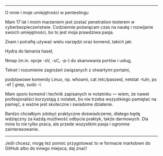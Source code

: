 


---

O mnie i moje umiejętności w pentestingu

Mam 17 lat i moim marzeniem jest zostać penetration testerem w cyberbezpieczeństwie. Codziennie poświęcam czas na naukę i rozwijanie swoich umiejętności, bo to jest moja prawdziwa pasja.

Znam i potrafię używać wielu narzędzi oraz komend, takich jak:

Hydra do łamania haseł,

Nmap (m.in. opcje -sV, -sC, -p-) do skanowania portów i usług,

Telnet i rozumienie zagrożeń związanych z otwartymi portami,

podstawowe komendy Linux, np. whoami, cat /etc/passwd, netstat -tuln, ps -ef | grep, sudo -l.


Mam sporo komend i technik zapisanych w notatniku — wiem, że nawet profesjonaliści korzystają z notatek, bo nie trzeba wszystkiego pamiętać na pamięć, a ważne jest skuteczne i świadome działanie.

Bardzo chciałbym zdobyć praktyczne doświadczenie, dlatego będę wdzięczny za każdą możliwość odbycia praktyk, także darmowych. Dla mnie to nie tylko praca, ale przede wszystkim pasja i ogromne zainteresowanie.


---

Jeśli chcesz, mogę też pomóc przygotować to w formacie markdown do GitHub albo do innego miejsca, daj znać!


